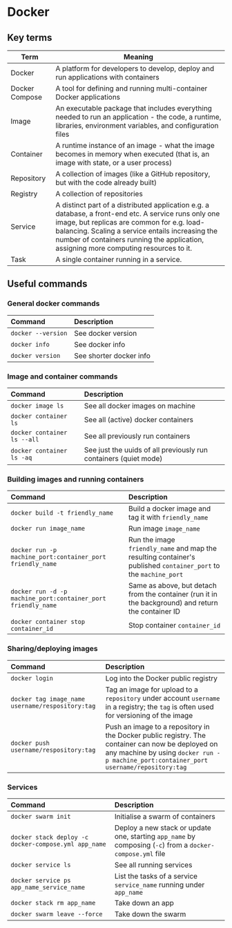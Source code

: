 # Docker

## Key terms
| Term | Meaning |
| ---- | ------- |
| Docker | A platform for developers to develop, deploy and run applications with containers |
| Docker Compose | A tool for defining and running multi-container Docker applications |
| Image | An executable package that includes everything needed to run an application - the code, a runtime, libraries, environment variables, and configuration files
| Container | A runtime instance of an image - what the image becomes in memory when executed (that is, an image with state, or a user process)
| Repository | A collection of images (like a GitHub repository, but with the code already built) |
| Registry | A collection of repositories |
| Service | A distinct part of a distributed application e.g. a database, a front-end etc. A service runs only one image, but replicas are common for e.g. load-balancing. Scaling a service entails increasing the number of containers running the application, assigning more computing resources to it. |
| Task | A single container running in a service. |

## Useful commands
### General docker commands
| Command | Description |
| :------ | :---------- |
| `docker --version` | See docker version |
| `docker info` | See docker info |
| `docker version` | See shorter docker info |

### Image and container commands
| Command | Description |
| :------ | :---------- |
| `docker image ls` | See all docker images on machine |
| `docker container ls` | See all (active) docker containers |
| `docker container ls --all` | See all previously run containers |
| `docker container ls -aq` | See just the uuids of all previously run containers (quiet mode) |

### Building images and running containers
| Command | Description |
| :------ | :---------- |
| `docker build -t friendly_name` | Build a docker image and tag it with `friendly_name` |
| `docker run image_name` | Run image `image_name` |
| `docker run -p machine_port:container_port friendly_name` | Run the image `friendly_name` and map the resulting container's published `container_port` to the `machine_port` |
| `docker run -d -p machine_port:container_port friendly_name` | Same as above, but detach from the container (run it in the background) and return the container ID |
| `docker container stop container_id` | Stop container `container_id` | 

### Sharing/deploying images
| Command | Description |
| :------ | :---------- |
| `docker login` | Log into the Docker public registry |
| `docker tag image_name username/respository:tag` | Tag an image for upload to a `repository` under account `username` in a registry; the `tag` is often used for versioning of the image |
| `docker push username/respository:tag` | Push an image to a repository in the Docker public registry. The container can now be deployed on any machine by using `docker run -p machine_port:container_port username/repository:tag` |

### Services
| Command | Description |
| :------ | :---------- |
| `docker swarm init` | Initialise a swarm of containers |
| `docker stack deploy -c docker-compose.yml app_name` | Deploy a new stack or update one, starting `app_name` by composing (`-c`) from a `docker-compose.yml` file |
| `docker service ls` | See all running services |
| `docker service ps app_name_service_name` | List the tasks of a service `service_name` running under `app_name` |
| `docker stack rm app_name` | Take down an app |
| `docker swarm leave --force` | Take down the swarm |
